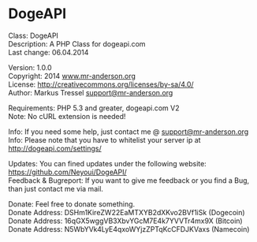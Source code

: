 DogeAPI
=======

Class: DogeAPI<br />
Description: A PHP Class for dogeapi.com<br />
Last change: 06.04.2014<br />

Version: 1.0.0<br />
Copyright: 2014 www.mr-anderson.org<br />
License: http://creativecommons.org/licenses/by-sa/4.0/<br />
Author: Markus Tressel <support@mr-anderson.org> <br />


Requirements: PHP 5.3 and greater, dogeapi.com V2<br />
Note: No cURL extension is needed!<br />


Info: If you need some help, just contact me @ support@mr-anderson.org<br />
Info: Please note that you have to whitelist your server ip at http://dogeapi.com/settings/<br />


Updates: You can fined updates under the following website: https://github.com/Neyoui/DogeAPI/<br />
Feedback & Bugreport: If you want to give me feedback or you find a Bug, than just contact me via mail.<br />


Donate: Feel free to donate something.<br />
Donate Address: DSHm1KireZW22EaMTXYB2dXKvo2BVf1iSk (Dogecoin)<br />
Donate Address: 16qGX5wggVB3XbvYGcM7E4k7YVVTr4mx9X (Bitcoin)<br />
Donate Address: N5WbYVk4LyE4qxoWYjzZPTqKcCFDJKVaxs (Namecoin)<br />

